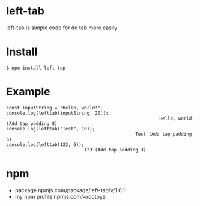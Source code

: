 # left-tab
left-tab is simple code for do tab more easily 

# Install
```
$ npm install left-tap
```

# Example
```
const inputString = "Hello, world!";
console.log(lefttab(inputString, 20)); 
                                                         Hello, world! (Add tap padding 8)
console.log(lefttab("Test", 10));      
                                                Test (Add tap padding 6) 
console.log(lefttab(123, 6));          
                             123 (Add tap padding 3)
```

# npm
- package
  npmjs.com/package/left-tap/v/1.0.1
- my npm profile
  npmjs.com/~rootpye
  
